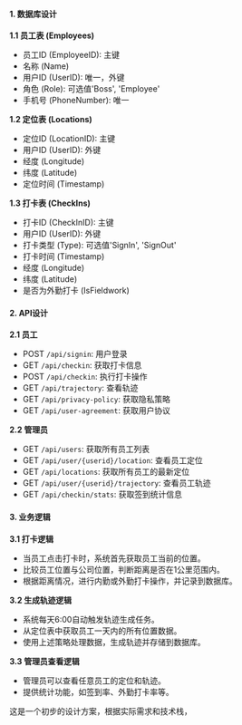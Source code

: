 #### 1\. 数据库设计

**1.1 员工表 (Employees)**

*   员工ID (EmployeeID): 主键
*   名称 (Name)
*   用户ID (UserID): 唯一，外键
*   角色 (Role): 可选值'Boss', 'Employee'
*   手机号 (PhoneNumber): 唯一


**1.2 定位表 (Locations)**

*   定位ID (LocationID): 主键
*   用户ID (UserID): 外键
*   经度 (Longitude)
*   纬度 (Latitude)
*   定位时间 (Timestamp)

**1.3 打卡表 (CheckIns)**

*   打卡ID (CheckInID): 主键
*   用户ID (UserID): 外键
*   打卡类型 (Type): 可选值'SignIn', 'SignOut'
*   打卡时间 (Timestamp)
*   经度 (Longitude)
*   纬度 (Latitude)
*   是否为外勤打卡 (IsFieldwork)



#### 2\. API设计

**2.1 员工**

*   POST `/api/signin`: 用户登录
*   GET `/api/checkin`: 获取打卡信息
*   POST `/api/checkin`: 执行打卡操作
*   GET `/api/trajectory`: 查看轨迹
*   GET `/api/privacy-policy`: 获取隐私策略
*   GET `/api/user-agreement`: 获取用户协议

**2.2 管理员**

*   GET `/api/users`: 获取所有员工列表
*   GET `/api/user/{userid}/location`: 查看员工定位
*   GET `/api/locations`: 获取所有员工的最新定位
*   GET `/api/user/{userid}/trajectory`: 查看员工轨迹
*   GET `/api/checkin/stats`: 获取签到统计信息

#### 3\. 业务逻辑

**3.1 打卡逻辑**

*   当员工点击打卡时，系统首先获取员工当前的位置。
*   比较员工位置与公司位置，判断距离是否在1公里范围内。
*   根据距离情况，进行内勤或外勤打卡操作，并记录到数据库。

**3.2 生成轨迹逻辑**

*   系统每天6:00自动触发轨迹生成任务。
*   从定位表中获取员工一天内的所有位置数据。
*   使用上述策略处理数据，生成轨迹并存储到数据库。

**3.3 管理员查看逻辑**

*   管理员可以查看任意员工的定位和轨迹。
*   提供统计功能，如签到率、外勤打卡率等。

这是一个初步的设计方案，根据实际需求和技术栈，